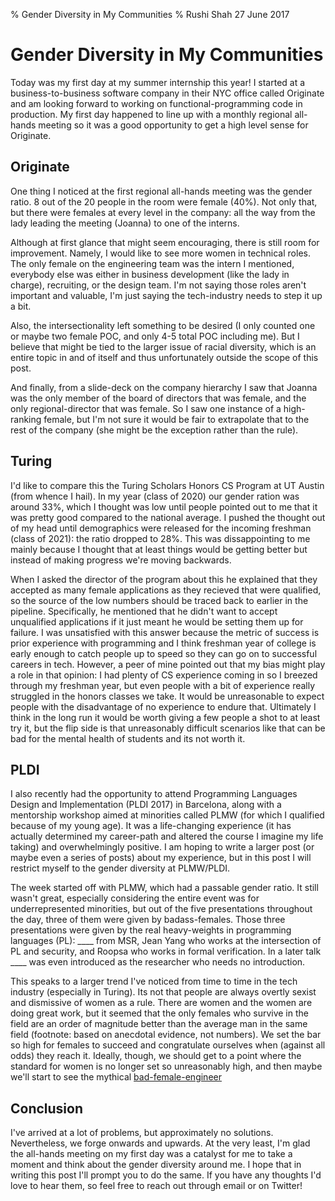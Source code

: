 % Gender Diversity in My Communities
% Rushi Shah
27 June 2017

Gender Diversity in My Communities
===

Today was my first day at my summer internship this year! I started at a business-to-business software company in their NYC office called Originate and am looking forward to working on functional-programming code in production. My first day happened to line up with a monthly regional all-hands meeting so it was a good opportunity to get a high level sense for Originate.

## Originate 

One thing I noticed at the first regional all-hands meeting was the gender ratio. 8 out of the 20 people in the room were female (40%). Not only that, but there were females at every level in the company: all the way from the lady leading the meeting (Joanna) to one of the interns. 

Although at first glance that might seem encouraging, there is still room for improvement. Namely, I would like to see more women in technical roles. The only female on the engineering team was the intern I mentioned, everybody else was either in business development (like the lady in charge), recruiting, or the design team. I'm not saying those roles aren't important and valuable, I'm just saying the tech-industry needs to step it up a bit. 

Also, the intersectionality left something to be desired (I only counted one or maybe two female POC, and only 4-5 total POC including me). But I believe that might be tied to the larger issue of racial diversity, which is an entire topic in and of itself and thus unfortunately outside the scope of this post. 

And finally, from a slide-deck on the company hierarchy I saw that Joanna was the only member of the board of directors that was female, and the only regional-director that was female. So I saw one instance of a high-ranking female, but I'm not sure it would be fair to extrapolate that to the rest of the company (she might be the exception rather than the rule). 

## Turing

I'd like to compare this the Turing Scholars Honors CS Program at UT Austin (from whence I hail). In my year (class of 2020) our gender ration was around 33%, which I thought was low until people pointed out to me that it was pretty good compared to the national average. I pushed the thought out of my head until demographics were released for the incoming freshman (class of 2021): the ratio dropped to 28%. This was dissappointing to me mainly because I thought that at least things would be getting better but instead of making progress we're moving backwards. 

When I asked the director of the program about this he explained that they accepted as many female applications as they recieved that were qualified, so the source of the low numbers should be traced back to earlier in the pipeline. Specifically, he mentioned that he didn't want to accept unqualified applications if it just meant he would be setting them up for failure. I was unsatisfied with this answer because the metric of success is prior experience with programming and I think freshman year of college is early enough to catch people up to speed so they can go on to successful careers in tech. However, a peer of mine pointed out that my bias might play a role in that opinion: I had plenty of CS experience coming in so I breezed through my freshman year, but even people with a bit of experience really struggled in the honors classes we take. It would be unreasonable to expect people with the disadvantage of no experience to endure that. Ultimately I think in the long run it would be worth giving a few people a shot to at least try it, but the flip side is that unreasonably difficult scenarios like that can be bad for the mental health of students and its not worth it.

## PLDI

I also recently had the opportunity to attend Programming Languages Design and Implementation (PLDI 2017) in Barcelona, along with a mentorship workshop aimed at minorities called PLMW (for which I qualified because of my young age). It was a life-changing experience (it has actually determined my career-path and altered the course I imagine my life taking) and overwhelmingly positive. I am hoping to write a larger post (or maybe even a series of posts) about my experience, but in this post I will restrict myself to the gender diversity at PLMW/PLDI. 

The week started off with PLMW, which had a passable gender ratio. It still wasn't great, especially considering the entire event was for underrepresented minorities, but out of the five presentations throughout the day, three of them were given by badass-females. Those three presentations were given by the real heavy-weights in programming languages (PL): ____ from MSR, Jean Yang who works at the intersection of PL and security, and Roopsa who works in formal verification. In a later talk ____ was even introduced as the researcher who needs no introduction.

This speaks to a larger trend I've noticed from time to time in the tech industry (especially in Turing). Its not that people are always overtly sexist and dismissive of women as a rule. There are women and the women are doing great work, but it seemed that the only females who survive in the field are an order of magnitude better than the average man in the same field (footnote: based on anecdotal evidence, not numbers). We set the bar so high for females to succeed and congratulate ourselves when (against all odds) they reach it. Ideally, though, we should get to a point where the standard for women is no longer set so unreasonably high, and then maybe we'll start to see the mythical [bad-female-engineer](____)

## Conclusion 

I've arrived at a lot of problems, but approximately no solutions. Nevertheless, we forge onwards and upwards. At the very least, I'm glad the all-hands meeting on my first day was a catalyst for me to take a moment and think about the gender diversity around me. I hope that in writing this post I'll prompt you to do the same. If you have any thoughts I'd love to hear them, so feel free to reach out through email or on Twitter!
